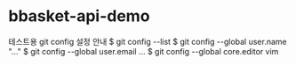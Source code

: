 # bbasket-api-demo

테스트용 git config 설정 안내
$ git config --list
$ git config --global user.name "..."
$ git config --global user.email ...
$ git config --global core.editor vim
